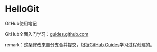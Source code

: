 # HelloGit
GitHub使用笔记

GitHub全面入门学习：[guides.github.com](https://guides.github.com/)

remark：这条修改来自分支合并提交，根据[GitHub Guides](https://guides.github.com/activities/hello-world/)学习过程创建的。
